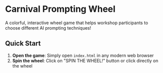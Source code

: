 # Carnival Prompting Wheel 

A colorful, interactive wheel game that helps workshop participants to choose different AI prompting techniques!

## Quick Start

1. **Open the game**: Simply open `index.html` in any modern web browser
2. **Spin the wheel**: Click on "SPIN THE WHEEL!" button or click directly on the wheel
